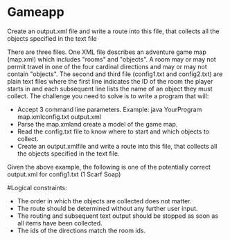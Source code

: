 # Gameapp
Create an output.xml file and write a route into this file, that collects all the objects specified in the text file

There are three files. One XML file describes an adventure game map (map.xml) which includes "rooms" and "objects". A room may or may not permit travel in one of the four cardinal directions and may or may not contain "objects". The second and third file (config1.txt and config2.txt) are plain text files where the first line indicates the ID of the room the player starts in and each subsequent line lists the name of an object they must collect. The challenge you need to solve is to write a program that will:

- Accept 3 command line parameters. Example: java YourProgram map.xmlconfig.txt output.xml
- Parse the map.xmland create a model of the game map.
- Read the config.txt file to know where to start and which objects to collect.
- Create an output.xmlfile and write a route into this file, that collects all the objects specified in the text file.

Given the above example, the following is one of the potentially correct output.xml for config1.txt (1 Scarf Soap)
<route>    <room id="1" name="Stairway"/>       <room id="2" name="Hallway 1">        <object name="Scarf"/>    </room>    <room id="4" name="Storage Room"/>    <room id="2" name="Hallway 1"/>    <room id="3" name="Hallway 2"/>    <room id="5" name="Kitchen"/>    <room id="8" name="Bed Room"/>    <room id="7" name="Living Room"/>    <room id="8" name="Bed Room"/>    <room id="5" name="Kitchen"/>    <room id="3" name="Hallway 2"/>    <room id="6" name="Bath Room">        <object 
name="Soap"/>    </room></route>

#Logical constraints:
- The order in which the objects are collected does not matter.
- The route should be determined without any further user input.
- The routing and subsequent text output should be stopped as soon as all items have been collected.
- The ids of the directions match the room ids.
